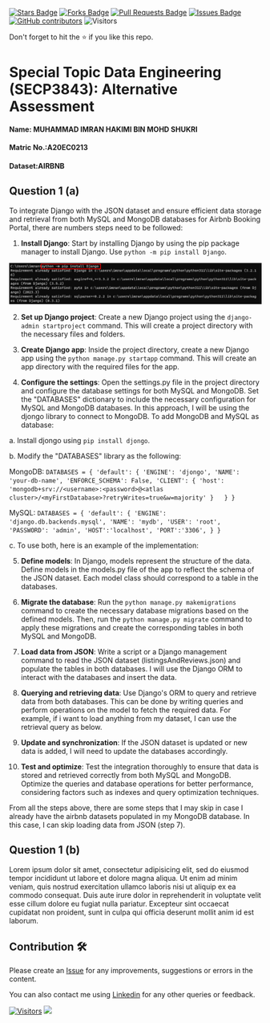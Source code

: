 <a href="https://github.com/drshahizan/SECP3843/stargazers"><img src="https://img.shields.io/github/stars/drshahizan/SECP3843" alt="Stars Badge"/></a>
<a href="https://github.com/drshahizan/SECP3843/network/members"><img src="https://img.shields.io/github/forks/drshahizan/SECP3843" alt="Forks Badge"/></a>
<a href="https://github.com/drshahizan/SECP3843/pulls"><img src="https://img.shields.io/github/issues-pr/drshahizan/SECP3843" alt="Pull Requests Badge"/></a>
<a href="https://github.com/drshahizan/SECP3843/issues"><img src="https://img.shields.io/github/issues/drshahizan/SECP3843" alt="Issues Badge"/></a>
<a href="https://github.com/drshahizan/SECP3843/graphs/contributors"><img alt="GitHub contributors" src="https://img.shields.io/github/contributors/drshahizan/SECP3843?color=2b9348"></a>
![Visitors](https://api.visitorbadge.io/api/visitors?path=https%3A%2F%2Fgithub.com%2Fdrshahizan%2FSECP3843&labelColor=%23d9e3f0&countColor=%23697689&style=flat)


Don't forget to hit the :star: if you like this repo.

# Special Topic Data Engineering (SECP3843): Alternative Assessment

#### Name: MUHAMMAD IMRAN HAKIMI BIN MOHD SHUKRI
#### Matric No.:A20EC0213
#### Dataset:AIRBNB

## Question 1 (a)

To integrate Django with the JSON dataset and ensure efficient data storage and retrieval from both MySQL and MongoDB databases for Airbnb Booking Portal, there are numbers steps need to be followed:

1. **Install Django**: Start by installing Django by using the pip package manager to install Django. Use `python -m pip install Django`.

![alt text](files/images/q1_1.png)

2. **Set up Django project**: Create a new Django project using the `django-admin startproject` command. This will create a project directory with the necessary files and folders.

3. **Create Django app**: Inside the project directory, create a new Django app using the `python manage.py startapp` command. This will create an app directory with the required files for the app.

4. **Configure the settings**: Open the settings.py file in the project directory and configure the database settings for both MySQL and MongoDB. Set the "DATABASES" dictionary to include the necessary configuration for MySQL and MongoDB databases. In this approach, I will be using the djongo library to connect to MongoDB. To add MongoDB and MySQL as database:

a. Install djongo using `pip install djongo`.

b. Modify the "DATABASES" library as the following:

MongoDB: `DATABASES = {
        'default': {
            'ENGINE': 'djongo',
            'NAME': 'your-db-name',
            'ENFORCE_SCHEMA': False,
            'CLIENT': {
                'host': 'mongodb+srv://<username>:<password>@<atlas cluster>/<myFirstDatabase>?retryWrites=true&w=majority'
            }  
        }
}`

MySQL: `DATABASES = {
	'default': {
		'ENGINE': 'django.db.backends.mysql',
		'NAME': 'mydb',
		'USER': 'root',
		'PASSWORD': 'admin',
		'HOST':'localhost',
		'PORT':'3306',
	}
}
`

c. To use both, here is an example of the implementation:


5. **Define models**: In Django, models represent the structure of the data. Define models in the models.py file of the app to reflect the schema of the JSON dataset. Each model class should correspond to a table in the databases.

6. **Migrate the database**: Run the `python manage.py makemigrations` command to create the necessary database migrations based on the defined models. Then, run the `python manage.py migrate` command to apply these migrations and create the corresponding tables in both MySQL and MongoDB.

7. **Load data from JSON**: Write a script or a Django management command to read the JSON dataset (listingsAndReviews.json) and populate the tables in both databases. I will use the Django ORM to interact with the databases and insert the data.

8. **Querying and retrieving data**: Use Django's ORM to query and retrieve data from both databases. This can be done by writing queries and perform operations on the model to fetch the required data. For example, if i want to load anything from my dataset, I can use the retrieval query as below.



9. **Update and synchronization**: If the JSON dataset is updated or new data is added, I will need to update the databases accordingly.

10. **Test and optimize**: Test the integration thoroughly to ensure that data is stored and retrieved correctly from both MySQL and MongoDB. Optimize the queries and database operations for better performance, considering factors such as indexes and query optimization techniques.

From all the steps above, there are some steps that I may skip in case I already have the airbnb datasets populated in my MongoDB database. In this case, I can skip loading data from JSON (step 7).

## Question 1 (b)
Lorem ipsum dolor sit amet, consectetur adipisicing elit, sed do eiusmod tempor incididunt ut labore et dolore magna aliqua. Ut enim ad minim veniam, quis nostrud exercitation ullamco laboris nisi ut aliquip ex ea commodo consequat. Duis aute irure dolor in reprehenderit in voluptate velit esse cillum dolore eu fugiat nulla pariatur. Excepteur sint occaecat cupidatat non proident, sunt in culpa qui officia deserunt mollit anim id est laborum.





## Contribution 🛠️
Please create an [Issue](https://github.com/drshahizan/special-topic-data-engineering/issues) for any improvements, suggestions or errors in the content.

You can also contact me using [Linkedin](https://www.linkedin.com/in/drshahizan/) for any other queries or feedback.

[![Visitors](https://api.visitorbadge.io/api/visitors?path=https%3A%2F%2Fgithub.com%2Fdrshahizan&labelColor=%23697689&countColor=%23555555&style=plastic)](https://visitorbadge.io/status?path=https%3A%2F%2Fgithub.com%2Fdrshahizan)
![](https://hit.yhype.me/github/profile?user_id=81284918)



